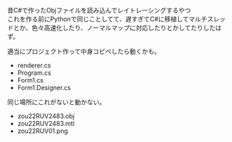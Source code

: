 昔C#で作ったObjファイルを読み込んでレイトレーシングするやつ  
これを作る前にPythonで同じことしてて、遅すぎてC#に移植してマルチスレッドとか、色々高速化したり、ノーマルマップに対応したりとかしてたりしたはず。  
  
適当にプロジェクト作って中身コピペしたら動くかも。  
- renderer.cs
- Program.cs
- Form1.cs
- Form1.Designer.cs
  
同じ場所にこれがないと動かない。  
- zou22RUV2483.obj
- zou22RUV2483.mtl
- zou22RUV01.png




